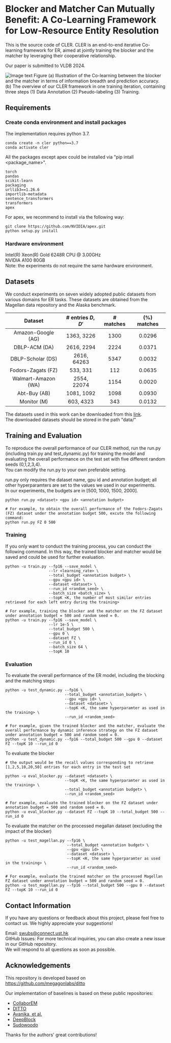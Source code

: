 # Blocker and Matcher Can Mutually Benefit: A Co-Learning Framework for Low-Resource Entity Resolution

This is the source code of CLER. CLER is an end-to-end iterative Co-learning framework for ER, aimed at jointly training the blocker and the matcher by leveraging their cooperative relationship.

Our paper is submitted to VLDB 2024. 

![Image text](https://github.com/wusw14/CLER/blob/master/figs/CLER.png)
Figure (a) Illustration of the Co-learning between the blocker and the matcher in terms of information breadth and prediction accuracy. (b) The overview of our CLER framework in one training iteration, containing three steps (1) Data Annotation (2) Pseudo-labeling (3) Training.


## Requirements
### Create conda environment and install packages
The implementation requires python 3.7.  
```
conda create -n cler python==3.7
conda activate cler
``` 

All the packages except apex could be installed via "pip intall <package_name>".  
```  
torch   
pandas   
scikit-learn   
packaging   
urllib3==1.26.6   
importlib-metadata   
sentence_transformers 
transformers  
apex
```

For apex, we recommend to install via the following way:
```
git clone https://github.com/NVIDIA/apex.git 
python setup.py install
```

### Hardware environment
Intel(R) Xeon(R) Gold 6248R CPU @ 3.00GHz  
NVIDIA A100 80GB  
Note: the experiments do not require the same hardware environment.

## Datasets
We conduct experiments on seven widely adopted public datasets from various domains for ER tasks. 
These datasets are obtained from the Magellan data repository and the Alaska benchmark. 
    
| Dataset  | \# entries $D,D'$ | \# matches | (%) matches 
| :----: | :----: | :----: | :----: |
| Amazon-Google (AG) | 1363, 3226 | 1300 | 0.0296 
| DBLP-ACM (DA) | 2616, 2294 | 2224 | 0.0371 
| DBLP-Scholar (DS) | 2616, 64263 | 5347 | 0.0032 
| Fodors-Zagats (FZ) | 533, 331 | 112 | 0.0635 
| Walmart-Amazon (WA) | 2554, 22074 | 1154 | 0.0020
| Abt-Buy (AB) | 1081, 1092 | 1098 | 0.0930 
| Monitor (M) | 603, 4323 | 343 | 0.0132 

The datasets used in this work can be downloaded from this [link](https://drive.google.com/drive/folders/1ZnGLUpYFZSC9Ru8HKFCrTthM--1aBqD-?usp=sharing).  
The downloaded datasets should be stored in the path "data/"


## Training and Evaluation
To reproduce the overall performance of our CLER method, run the run.py (including train.py and test_dynamic.py) for training the model and evaluating the overall performance on the test set with five different random seeds (0,1,2,3,4).  
You can modify the run.py to your own preferable setting. 

run.py only requires the dataset name, gpu id and annotation budget; all other hyperparamters are set to the values we used in our experiments.  
In our experiments, the budgets are in [500, 1000, 1500, 2000].    
```
python run.py <dataset> <gpu id> <annotation budget>  

# For example, to obtain the overall performance of the Fodors-Zagats (FZ) dataset under the annotation budget 500, excute the following command:
python run.py FZ 0 500
```

### Training
If you only want to conduct the training process, you can conduct the following command. In this way, the trained blocker and matcher would be saved and could be used for further evaluation.
```
python -u train.py --fp16 --save_model \
                   --lr <learning_rate> \
                   --total_budget <annotation budget> \
                   --gpu <gpu id> \
                   --dataset <dataset> \
                   --run_id <random_seed> \
                   --batch_size <batch_size> \
                   --topK <K, the number of most similar entries retrieved for each left entry during the training>  

# For example, training the blocker and the matcher on the FZ dataset under annotation budget = 500 and random seed = 0.
python -u train.py --fp16 --save_model \
                   --lr 1e-5 \
                   --total_budget 500 \
                   --gpu 0 \
                   --dataset FZ \
                   --run_id 0 \
                   --batch_size 64 \
                   --topK 10  
```

### Evaluation
To evaluate the overall performance of the ER model, including the blocking and the matching steps
``` 
python -u test_dynamic.py --fp16 \
                          --total_budget <annotation_budget> \
                          --gpu <gpu id> \
                          --dataset <dataset> \
                          --topK <K, the same hyperparamter as used in the training> \
                          --run_id <random_seed>

# For example, given the trained blocker and the matcher, evaluate the overall performance by dynamic inference strategy on the FZ dataset under annotation budget = 500 and random seed = 0.
python -u test_dynamic.py --fp16 --total_budget 500 --gpu 0 --dataset FZ --topK 10 --run_id 0
```

To evaluate the blocker
```
# the output would be the recall values corresponding to retrieve [1,2,5,10,20,50] entries for each entry in the test set

python -u eval_blocker.py --dataset <dataset> \
                          --topK <K, the same hyperparamter as used in the training> \
                          --total_budget <annotation budget> \
                          --run_id <random_seed>

# For example, evaluate the trained blocker on the FZ dataset under annotation budget = 500 and random seed = 0.
python -u eval_blocker.py --dataset FZ --topK 10 --total_budget 500 --run_id 0
```

To evaluate the matcher on the processed megallan dataset (excluding the impact of the blocker)
```
python -u test_magellan.py --fp16 \
                           --total_budget <annotation budget> \
                           --gpu <gpu id> \
                           --dataset <dataset> \
                           --topK <K, the same hyperparamter as used in the training> \
                           --run_id <random_seed>

# For example, evaluate the trained matcher on the processed Magellan FZ dataset under annotation budget = 500 and random seed = 0.
python -u test_magellan.py --fp16 --total_budget 500 --gpu 0 --dataset FZ --topK 10 --run_id 0
```

## Contact Information
If you have any questions or feedback about this project, please feel free to contact us. We highly appreciate your suggestions!

Email: swubs@connect.ust.hk  
GitHub Issues: For more technical inquiries, you can also create a new issue in our GitHub repository.  
We will respond to all questions as soon as possible.

## Acknowledgements
This repository is developed based on https://github.com/megagonlabs/ditto  

Our implementation of baselines is based on these public repositories:
* [CollaborEM](https://github.com/ZJU-DAILY/CollaborEM)
* [DITTO](https://github.com/megagonlabs/ditto)
* [Avanika, et al.](https://github.com/HazyResearch/fm_data_tasks) 
* [DeepBlock](https://github.com/qcri/DeepBlocker)
* [Sudowoodo](https://github.com/megagonlabs/sudowoodo)

Thanks for the authors' great contributions!